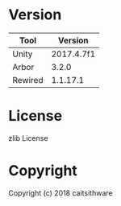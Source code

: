 # Version

| Tool    | Version    |
|---------|------------|
| Unity   | 2017.4.7f1 |
| Arbor   | 3.2.0      |
| Rewired | 1.1.17.1   |

# License

zlib License

# Copyright

Copyright (c) 2018 caitsithware
